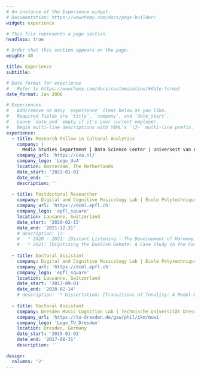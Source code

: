 ```yaml
---
# An instance of the Experience widget.
# Documentation: https://wowchemy.com/docs/page-builder/
widget: experience

# This file represents a page section.
headless: true

# Order that this section appears on the page.
weight: 40

title: Experience
subtitle:

# Date format for experience
#   Refer to https://wowchemy.com/docs/customization/#date-format
date_format: Jan 2006

# Experiences.
#   Add/remove as many `experience` items below as you like.
#   Required fields are `title`, `company`, and `date_start`.
#   Leave `date_end` empty if it's your current employer.
#   Begin multi-line descriptions with YAML's `|2-` multi-line prefix.
experience:
  - title: Research Fellow in Cultural Analytics
    company: |
      Media Studies Department | Data Science Center | Universeit van Amsterdam
    company_url: 'https://uva.nl/'
    company_logo: 'Logo_UvA'
    location: Amsterdam, The Netherlands
    date_start: '2022-01-01'
    date_end: ''
    description: ''
        
  - title: Postdoctoral Researcher
    company: Digital and Cognitive Musicology Lab | École Polytechnique Fédérale de Lausanne
    company_url: 'https://dcml.epfl.ch'
    company_logo: 'epfl_square'
    location: Lausanne, Switzerland
    date_start: '2020-02-15'
    date_end: '2021-12-31'
    # description: |2-
    #   * 2020 - 2021: [Distant Listening - The Development of Harmony over Three Centuries (1700–2000)](https://www.epfl.ch/labs/dcml/projects/distant-listening/)
    #   * 2021: [Digitizing the Dualism Debate: A Case Study in the Computational Analysis of Historical Music Sources](http://dcmlab.github.io/ddd)
    
  - title: Doctoral Assistant
    company: Digital and Cognitive Musicology Lab | École Polytechnique Fédérale de Lausanne
    company_url: 'https://dcml.epfl.ch'
    company_logo: 'epfl_square'
    location: Lausanne, Switzerland
    date_start: '2017-09-01'
    date_end: '2020-02-14'
    # description: '* Dissertation: [Transitions of Tonality: A Model-Based Corpus Study](https://infoscience.epfl.ch/record/273178)'
  
  - title: Doctoral Assistant
    company: Dresden Music Cognition Lab | Technische Universität Dresden
    company_url: 'https://tu-dresden.de/gsw/phil/ikm/muwi'
    company_logo: 'Logo_TU_Dresden'
    location: Dresden, Germany
    date_start: '2015-01-01'
    date_end: '2017-08-31'
    description: ''

design:
  columns: '2'
---
```

